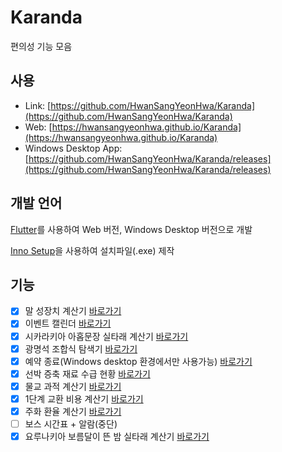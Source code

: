 # Karanda

편의성 기능 모음

## 사용

- Link: [https://github.com/HwanSangYeonHwa/Karanda](https://github.com/HwanSangYeonHwa/Karanda)
- Web: [https://hwansangyeonhwa.github.io/Karanda](https://hwansangyeonhwa.github.io/Karanda)
- Windows Desktop App: [https://github.com/HwanSangYeonHwa/Karanda/releases](https://github.com/HwanSangYeonHwa/Karanda/releases)

## 개발 언어

[Flutter](https://flutter.dev/)를 사용하여 Web 버전, Windows Desktop 버전으로 개발

[Inno Setup](https://jrsoftware.org/)을 사용하여 설치파일(.exe) 제작

## 기능

- [x] 말 성장치 계산기 [바로가기](https://hwansangyeonhwa.github.io/Karanda/#/horse)
- [x] 이벤트 캘린더 [바로가기](https://hwansangyeonhwa.github.io/Karanda/#/event-calender)
- [x] 시카라키아 아홉문장 실타래 계산기 [바로가기](https://hwansangyeonhwa.github.io/Karanda/#/sycrakea)
- [x] 광명석 조합식 탐색기 [바로가기](https://hwansangyeonhwa.github.io/Karanda/#/artifact)
- [x] 예약 종료(Windows desktop 환경에서만 사용가능) [바로가기](https://hwansangyeonhwa.github.io/Karanda/#/shutdown-scheduler)
- [x] 선박 증축 재료 수급 현황 [바로가기](https://hwansangyeonhwa.github.io/Karanda/#/ship-extension)
- [x] 물교 과적 계산기 [바로가기](https://hwansangyeonhwa.github.io/Karanda/#overloaded-ship)
- [x] 1단계 교환 비용 계산기 [바로가기](https://hwansangyeonhwa.github.io/Karanda/#material-cost-calculator)
- [x] 주화 환율 계산기 [바로가기](https://hwansangyeonhwa.github.io/Karanda/#crow-coin)
- [ ] 보스 시간표 + 알람(중단)
- [x] 요루나키아 보름달이 뜬 밤 실타래 계산기 [바로가기](https://hwansangyeonhwa.github.io/Karanda/#/yolunakea-moon)
